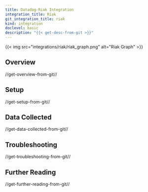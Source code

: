 ```yaml
---
title: Datadog-Riak Integration
integration_title: Riak
git_integration_title: riak
kind: integration
doclevel: basic
description: "{{< get-desc-from-git >}}"
---
```


{{< img src="integrations/riak/riak_graph.png" alt="Riak Graph" >}}

## Overview
//get-overview-from-git//

## Setup
//get-setup-from-git//

## Data Collected
//get-data-collected-from-git//

## Troubleshooting
//get-troubleshooting-from-git//

## Further Reading
//get-further-reading-from-git//